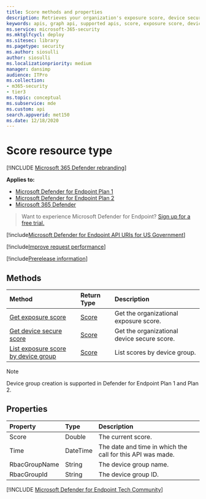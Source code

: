 ```yaml
---
title: Score methods and properties
description: Retrieves your organization's exposure score, device secure score, and exposure score by device group
keywords: apis, graph api, supported apis, score, exposure score, device secure score, exposure score by device group
ms.service: microsoft-365-security
ms.mktglfcycl: deploy
ms.sitesec: library
ms.pagetype: security
ms.author: siosulli
author: siosulli
ms.localizationpriority: medium
manager: dansimp
audience: ITPro
ms.collection: 
- m365-security
- tier3
ms.topic: conceptual
ms.subservice: mde
ms.custom: api
search.appverid: met150
ms.date: 12/18/2020
---
```


# Score resource type

[!INCLUDE [Microsoft 365 Defender rebranding](../../includes/microsoft-defender.md)]


**Applies to:**
- [Microsoft Defender for Endpoint Plan 1](https://go.microsoft.com/fwlink/?linkid=2154037)
- [Microsoft Defender for Endpoint Plan 2](https://go.microsoft.com/fwlink/?linkid=2154037)
- [Microsoft 365 Defender](https://go.microsoft.com/fwlink/?linkid=2118804)

> Want to experience Microsoft Defender for Endpoint? [Sign up for a free trial.](https://signup.microsoft.com/create-account/signup?products=7f379fee-c4f9-4278-b0a1-e4c8c2fcdf7e&ru=https://aka.ms/MDEp2OpenTrial?ocid=docs-wdatp-exposedapis-abovefoldlink)

[!include[Microsoft Defender for Endpoint API URIs for US Government](../../includes/microsoft-defender-api-usgov.md)]

[!include[Improve request performance](../../includes/improve-request-performance.md)]

[!include[Prerelease information](../../includes/prerelease.md)]

## Methods

Method|Return Type|Description
:---|:---|:---
[Get exposure score](get-exposure-score.md)|[Score](score.md)|Get the organizational exposure score.
[Get device secure score](get-device-secure-score.md)|[Score](score.md)|Get the organizational device secure score.
[List exposure score by device group](get-machine-group-exposure-score.md)|[Score](score.md)|List scores by device group.

> [!NOTE]
> Device group creation is supported in Defender for Endpoint Plan 1 and Plan 2.  

## Properties

Property|Type|Description
:---|:---|:---
Score|Double|The current score.
Time|DateTime|The date and time in which the call for this API was made.
RbacGroupName|String|The device group name.
RbacGroupId|String|The device group ID.
[!INCLUDE [Microsoft Defender for Endpoint Tech Community](../../includes/defender-mde-techcommunity.md)]
